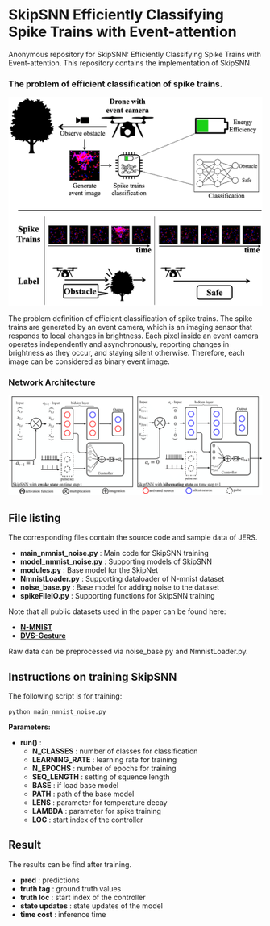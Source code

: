 # SkipSNN Efficiently Classifying Spike Trains with Event-attention

Anonymous repository for SkipSNN: Efficiently Classifying Spike Trains with Event-attention.
This repository contains the implementation of SkipSNN.

### The problem of efficient classification of spike trains.
![SkipSNN_problem](./fig/skipsnn_problem.png)

The problem definition of efficient classification of spike trains. The spike trains are generated by an event camera, which is an imaging sensor that responds to local changes in brightness. Each pixel inside an event camera operates independently and asynchronously, reporting changes in brightness as they occur, and staying silent otherwise. Therefore, each image can be considered as binary event image.

### Network Architecture
![SkipSNN_architecture](./fig/skipsnn_architecture.png)

## File listing

The corresponding files contain the source code and sample data of JERS.

+ __main_nmnist_noise.py__ : Main code for SkipSNN training
+ __model_nmnist_noise.py__ : Supporting models of SkipSNN
+ __modules.py__ : Base model for the SkipNet
+ __NmnistLoader.py__ : Supporting dataloader of N-mnist dataset
+ __noise_base.py__ : Base model for adding noise to the dataset
+ __spikeFileIO.py__ : Supporting functions for SkipSNN training

Note that all public datasets used in the paper can be found here:
+ __[N-MNIST](https://www.garrickorchard.com/datasets/n-mnist)__ 
+ __[DVS-Gesture](https://ibm.ent.box.com/s/3hiq58ww1pbbjrinh367ykfdf60xsfm8)__ 

Raw data can be preprocessed via noise_base.py and NmnistLoader.py.

## Instructions on training SkipSNN

The following script is for training:

```
python main_nmnist_noise.py
```
<b>Parameters:</b>

+ __run()__ :
	+ __N_CLASSES__ : number of classes for classification
	+ __LEARNING_RATE__ : learning rate for training
	+ __N_EPOCHS__ : number of epochs for training
	+ __SEQ_LENGTH__ : setting of squence length
	+ __BASE__ :  if load base model
	+ __PATH__ :  path of the base model
	+ __LENS__ :  parameter for temperature decay
    + __LAMBDA__ : parameter for spike training
	+ __LOC__ : start index of the controller


## Result
The results can be find after training.
+ __pred__ : predictions
+ __truth tag__ : ground truth values 
+ __truth loc__ : start index of the controller
+ __state updates__ : state updates of the model
+ __time cost__ : inference time